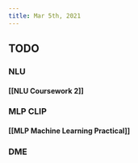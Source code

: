 ```yaml
---
title: Mar 5th, 2021
---
```


## TODO
### NLU
#### [[NLU Coursework 2]]
### MLP CLIP
#### [[MLP Machine Learning Practical]]
### DME
####
